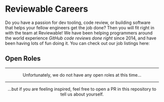 # Reviewable Careers

Do you have a passion for dev tooling, code review, or building software that helps your fellow engineers get the job done? Then you will fit right in with the team at Reviewable! We have been helping programmers around the world experience *GitHub code reviews done right* since 2014, and have been having lots of fun doing it. You can check out our job listings here:

## Open Roles
<hr/>

<p align="center">Unfortunately, we do not have any open roles at this time...</p>

<hr/>

<p align="center">...but if you are feeling inspired, feel free to open a PR in this repository to tell us about yourself.</p>